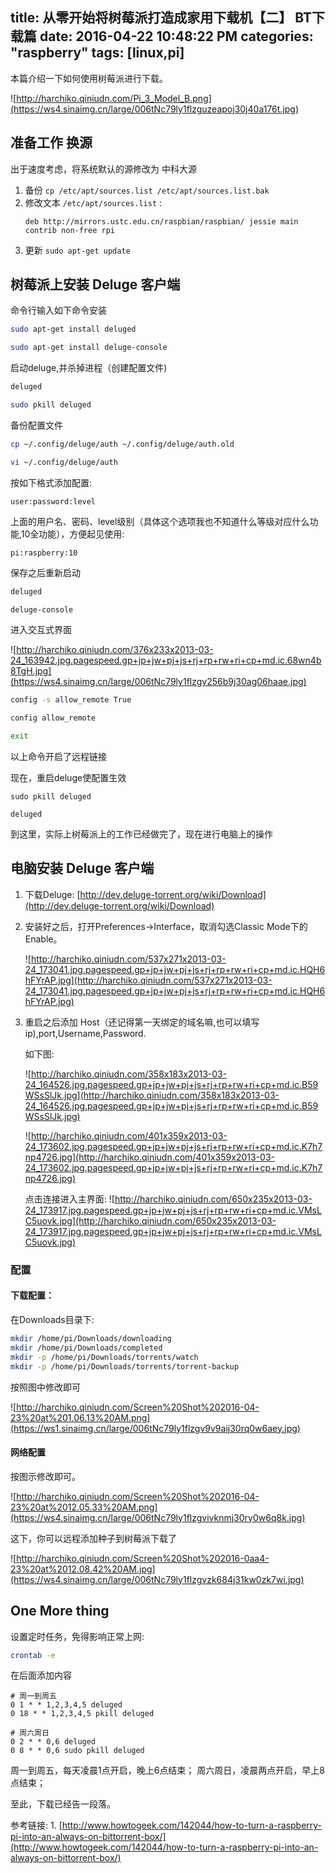 title: 从零开始将树莓派打造成家用下载机【二】 BT下载篇
date: 2016-04-22 10:48:22 PM
categories: "raspberry"
tags: [linux,pi]
---
本篇介绍一下如何使用树莓派进行下载。
<!--more-->

![http://harchiko.qiniudn.com/Pi_3_Model_B.png](https://ws4.sinaimg.cn/large/006tNc79ly1flzguzeapoj30j40a176t.jpg)

## 准备工作 换源

出于速度考虑，将系统默认的源修改为 中科大源

1. 备份 `cp /etc/apt/sources.list /etc/apt/sources.list.bak`
2. 修改文本 `/etc/apt/sources.list` :
    ```
    deb http://mirrors.ustc.edu.cn/raspbian/raspbian/ jessie main contrib non-free rpi
    ```
3. 更新 `sudo apt-get update`

## 树莓派上安装 Deluge 客户端

命令行输入如下命令安装

```bash
sudo apt-get install deluged

sudo apt-get install deluge-console
```

启动deluge,并杀掉进程（创建配置文件)

```bash
deluged

sudo pkill deluged
```

备份配置文件
```bash
cp ~/.config/deluge/auth ~/.config/deluge/auth.old

vi ~/.config/deluge/auth
```

按如下格式添加配置:

```
user:password:level
```

上面的用户名、密码、level级别（具体这个选项我也不知道什么等级对应什么功能,10全功能），方便起见使用:

```
pi:raspberry:10
```

保存之后重新启动

```bash
deluged

deluge-console
```
进入交互式界面

![http://harchiko.qiniudn.com/376x233x2013-03-24_163942.jpg.pagespeed.gp+jp+jw+pj+js+rj+rp+rw+ri+cp+md.ic.68wn4b8TgH.jpg](https://ws4.sinaimg.cn/large/006tNc79ly1flzgv256b9j30ag06haae.jpg)

```bash
config -s allow_remote True

config allow_remote

exit
```

以上命令开启了远程链接

现在，重启deluge使配置生效

```
sudo pkill deluged

deluged
```

到这里，实际上树莓派上的工作已经做完了，现在进行电脑上的操作

## 电脑安装 Deluge 客户端

1. 下载Deluge: [http://dev.deluge-torrent.org/wiki/Download](http://dev.deluge-torrent.org/wiki/Download)

2. 安装好之后，打开Preferences->Interface，取消勾选Classic Mode下的 Enable。

    ![http://harchiko.qiniudn.com/537x271x2013-03-24_173041.jpg.pagespeed.gp+jp+jw+pj+js+rj+rp+rw+ri+cp+md.ic.HQH6hFYrAP.jpg](http://harchiko.qiniudn.com/537x271x2013-03-24_173041.jpg.pagespeed.gp+jp+jw+pj+js+rj+rp+rw+ri+cp+md.ic.HQH6hFYrAP.jpg)
3. 重启之后添加 Host（还记得第一天绑定的域名嘛,也可以填写ip),port,Username,Password.

    如下图: 

    ![http://harchiko.qiniudn.com/358x183x2013-03-24_164526.jpg.pagespeed.gp+jp+jw+pj+js+rj+rp+rw+ri+cp+md.ic.B59WSsSlJk.jpg](http://harchiko.qiniudn.com/358x183x2013-03-24_164526.jpg.pagespeed.gp+jp+jw+pj+js+rj+rp+rw+ri+cp+md.ic.B59WSsSlJk.jpg)

    ![http://harchiko.qiniudn.com/401x359x2013-03-24_173602.jpg.pagespeed.gp+jp+jw+pj+js+rj+rp+rw+ri+cp+md.ic.K7h7np4726.jpg](http://harchiko.qiniudn.com/401x359x2013-03-24_173602.jpg.pagespeed.gp+jp+jw+pj+js+rj+rp+rw+ri+cp+md.ic.K7h7np4726.jpg)

    点击连接进入主界面:
    ![http://harchiko.qiniudn.com/650x235x2013-03-24_173917.jpg.pagespeed.gp+jp+jw+pj+js+rj+rp+rw+ri+cp+md.ic.VMsLC5uovk.jpg](http://harchiko.qiniudn.com/650x235x2013-03-24_173917.jpg.pagespeed.gp+jp+jw+pj+js+rj+rp+rw+ri+cp+md.ic.VMsLC5uovk.jpg)

### 配置

#### 下载配置：

在Downloads目录下:

```bash
mkdir /home/pi/Downloads/downloading
mkdir /home/pi/Downloads/completed
mkdir -p /home/pi/Downloads/torrents/watch
mkdir -p /home/pi/Downloads/torrents/torrent-backup
```

按照图中修改即可

![http://harchiko.qiniudn.com/Screen%20Shot%202016-04-23%20at%201.06.13%20AM.png](https://ws1.sinaimg.cn/large/006tNc79ly1flzgv9v9aij30rq0w6aey.jpg)

#### 网络配置
按图示修改即可。

![http://harchiko.qiniudn.com/Screen%20Shot%202016-04-23%20at%2012.05.33%20AM.png](https://ws4.sinaimg.cn/large/006tNc79ly1flzgvivknmj30ry0w6q8k.jpg)

这下，你可以远程添加种子到树莓派下载了

![http://harchiko.qiniudn.com/Screen%20Shot%202016-0aa4-23%20at%2012.08.42%20AM.jpg](https://ws4.sinaimg.cn/large/006tNc79ly1flzgvzk684j31kw0zk7wi.jpg)

## One More thing

设置定时任务，免得影响正常上网:

```bash
crontab -e
```
在后面添加内容
```
# 周一到周五
0 1 * * 1,2,3,4,5 deluged
0 18 * * 1,2,3,4,5 pkill deluged 

# 周六周日
0 2 * * 0,6 deluged 
0 8 * * 0,6 sudo pkill deluged 
```
周一到周五，每天凌晨1点开启，晚上6点结束；
周六周日，凌晨两点开启，早上8点结束；

至此，下载已经告一段落。

参考链接: 1. [http://www.howtogeek.com/142044/how-to-turn-a-raspberry-pi-into-an-always-on-bittorrent-box/](http://www.howtogeek.com/142044/how-to-turn-a-raspberry-pi-into-an-always-on-bittorrent-box/)